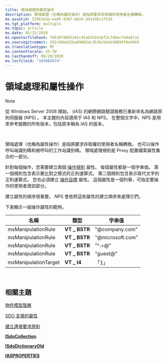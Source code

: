 ```yaml
---
title: 領域處理和屬性操作
description: 領域處理（也稱為屬性操作）是指將要求存取權的使用者名稱轉換。
ms.assetid: 52963eda-ea95-4307-8924-d4143bc1f53d
ms.tgt_platform: multiple
ms.topic: article
ms.date: 05/31/2018
ms.openlocfilehash: fd630fd683342c45ab35161bf2c740ac7e8a6fa2
ms.sourcegitcommit: 592c9bbd22ba69802dc353bcb5eb30699f9e9403
ms.translationtype: MT
ms.contentlocale: zh-TW
ms.lasthandoff: 08/20/2020
ms.locfileid: "103682674"
---
```

# <a name="realms-processing-and-attribute-manipulation"></a>領域處理和屬性操作

> [!Note]  
> 從 Windows Server 2008 開始， (IAS) 的網際網路驗證服務已重新命名為網路原則伺服器 (NPS) 。 本主題的內容適用于 IAS 和 NPS。 在整個文字中，NPS 是用來參考服務的所有版本，包括原本稱為 IAS 的版本。

 

領域處理（也稱為屬性操作）是指將要求存取權的使用者名稱轉換。 也可以操作呼叫端識別碼和被呼叫的工作站識別碼。 領域處理規則是 Proxy 配置檔案屬性集合的一部分。

針對每個操作，您需要建立兩個 [操作規則](/windows/desktop/Nps/sdo-manipulation-rule) 屬性。 每個屬性都是一個字串值。 第一個規則包含表示要比對之模式的正則運算式。 第二個規則包含表示取代文字的正則運算式。 您也必須建立 [操作目標](/windows/desktop/Nps/sdo-manipulation-target) 屬性。 這個屬性是一個列舉，可指定要操作的使用者資訊部分。

建立屬性的順序很重要。 NPS 會依照這些屬性的建立順序來處理它們。

下表顯示一組操作屬性的範例。



| 名稱                 | 類型         | 字串值     |
|----------------------|--------------|------------------|
| msManipulationRule   | **VT \_ BSTR** | "@company.com"   |
| msManipulationRule   | **VT \_ BSTR** | "@microsoft.com" |
| msManipulationRule   | **VT \_ BSTR** | "^.+@"           |
| msManipulationRule   | **VT \_ BSTR** | "guest@"         |
| msManipulationTarget | **VT \_ I4**   | 「1」              |



 

## <a name="related-topics"></a>相關主題

<dl> <dt>

[物件模型階層](/windows/desktop/Nps/sdo-object-model-hierarchy)
</dt> <dt>

[SDO 支援的屬性](/windows/desktop/Nps/sdo-sdo-supported-attributes)
</dt> <dt>

[建立連接要求原則](/windows/desktop/Nps/sdo-creating-a-connection-request-policy)
</dt> <dt>

[**ISdoCollection**](/windows/desktop/api/sdoias/nn-sdoias-isdocollection)
</dt> <dt>

[**ISdoDictionaryOld**](/windows/desktop/api/sdoias/nn-sdoias-isdodictionaryold)
</dt> <dt>

[**IASPROPERTIES**](/windows/desktop/api/sdoias/ne-sdoias-iasproperties)
</dt> </dl>

 

 